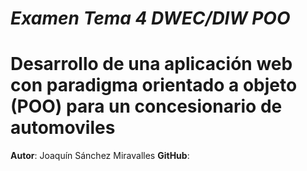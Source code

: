 # ***Examen Tema 4 DWEC/DIW POO***

# Desarrollo de una aplicación web con paradigma orientado a objeto (POO) para un concesionario de automoviles

**Autor**: Joaquín Sánchez Miravalles
**GitHub**: 